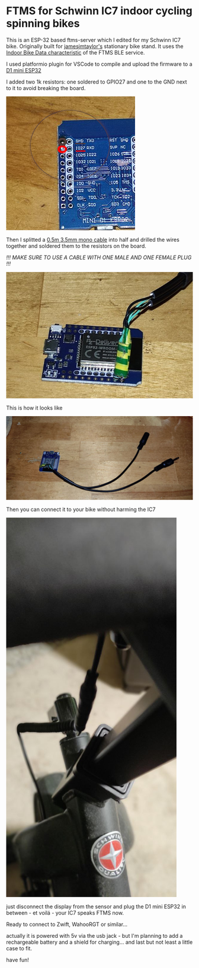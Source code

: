 # FTMS for Schwinn IC7 indoor cycling spinning bikes

This is an ESP-32 based ftms-server which I edited for my Schwinn IC7 bike. Originally built for [jamesjmtaylor's](https://github.com/jamesjmtaylor/esp32-ftms-server)
 stationary bike stand.  It uses the [Indoor Bike Data characteristic](https://www.bluetooth.com/wp-content/uploads/Sitecore-Media-Library/Gatt/Xml/Characteristics/org.bluetooth.characteristic.indoor_bike_data.xml) of the FTMS BLE service.

I used platformio plugin for VSCode to compile and upload the firmware to a [D1 mini ESP32](https://www.az-delivery.de/en/products/esp32-d1-mini#product-descriptions)

I added two 1k resistors:
  one soldered to GPIO27 and one to the GND next to it to avoid breaking the board.

![resistor pins](https://github.com/damndemento/esp32-ftms-server-ic7/blob/main/D1_resistor_pins.jpg)

Then I splitted a [0.5m 3.5mm mono cable](https://www.amazon.de/gp/product/B011SSAUM0/ref=ppx_yo_dt_b_asin_image_o07_s00?ie=UTF8&psc=1) into half and drilled the wires together and soldered them to the resistors on the board.

*!!! MAKE SURE TO USE A CABLE WITH ONE MALE AND ONE FEMALE PLUG !!!*

![resistors](https://github.com/damndemento/esp32-ftms-server-ic7/blob/main/D1_resistors.jpg)

This is how it looks like

![D1 cables](https://github.com/damndemento/esp32-ftms-server-ic7/blob/main/D1_with_cables.jpg)

Then you can connect it to your bike without harming the IC7

![IC7 cables](https://github.com/damndemento/esp32-ftms-server-ic7/blob/main/IC7_cable.jpg)

just disconnect the display from the sensor and plug the D1 mini ESP32 in between - et voilá - your IC7 speaks FTMS now.

Ready to connect to Zwift, WahooRGT or similar...

actually it is powered with 5v via the usb jack - but I'm planning to add a rechargeable battery and a shield for charging... and last but not least a little case to fit.

 have fun!

